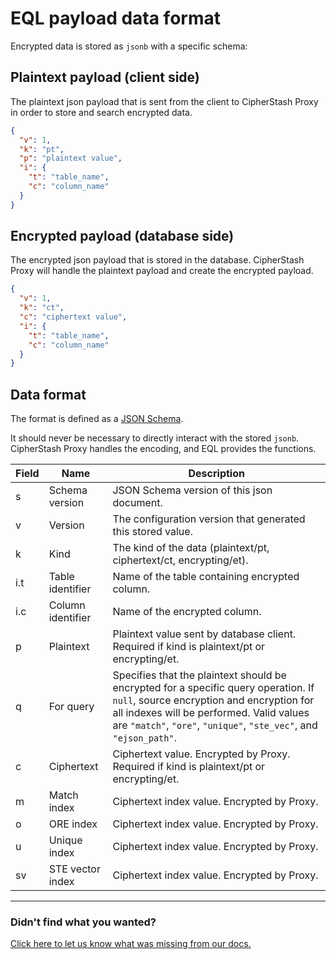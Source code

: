 # EQL payload data format

Encrypted data is stored as `jsonb` with a specific schema:

## Plaintext payload (client side)

The plaintext json payload that is sent from the client to CipherStash Proxy in order to store and search encrypted data.

```json
{
  "v": 1,
  "k": "pt",
  "p": "plaintext value",
  "i": {
    "t": "table_name",
    "c": "column_name"
  }
}
```

## Encrypted payload (database side)

The encrypted json payload that is stored in the database.
CipherStash Proxy will handle the plaintext payload and create the encrypted payload.

```json
{
  "v": 1,
  "k": "ct",
  "c": "ciphertext value",
  "i": {
    "t": "table_name",
    "c": "column_name"
  }
}
```

## Data format

The format is defined as a [JSON Schema](../../sql/schemas/cs_encrypted_v1.schema.json).

It should never be necessary to directly interact with the stored `jsonb`.
CipherStash Proxy handles the encoding, and EQL provides the functions.

| Field | Name              | Description                                                                                                                                                                                                                                       |
| ----- | ----------------- | ------------------------------------------------------------------------------------------------------------------------------------------------------------------------------------------------------------------------------------------------- |
| s     | Schema version    | JSON Schema version of this json document.                                                                                                                                                                                                        |
| v     | Version           | The configuration version that generated this stored value.                                                                                                                                                                                       |
| k     | Kind              | The kind of the data (plaintext/pt, ciphertext/ct, encrypting/et).                                                                                                                                                                                |
| i.t   | Table identifier  | Name of the table containing encrypted column.                                                                                                                                                                                                    |
| i.c   | Column identifier | Name of the encrypted column.                                                                                                                                                                                                                     |
| p     | Plaintext         | Plaintext value sent by database client. Required if kind is plaintext/pt or encrypting/et.                                                                                                                                                       |
| q     | For query         | Specifies that the plaintext should be encrypted for a specific query operation. If `null`, source encryption and encryption for all indexes will be performed. Valid values are `"match"`, `"ore"`, `"unique"`, `"ste_vec"`, and `"ejson_path"`. |
| c     | Ciphertext        | Ciphertext value. Encrypted by Proxy. Required if kind is plaintext/pt or encrypting/et.                                                                                                                                                          |
| m     | Match index       | Ciphertext index value. Encrypted by Proxy.                                                                                                                                                                                                       |
| o     | ORE index         | Ciphertext index value. Encrypted by Proxy.                                                                                                                                                                                                       |
| u     | Unique index      | Ciphertext index value. Encrypted by Proxy.                                                                                                                                                                                                       |
| sv    | STE vector index  | Ciphertext index value. Encrypted by Proxy.                                                                                                                                                                                                       |

---

### Didn't find what you wanted?

[Click here to let us know what was missing from our docs.](https://github.com/cipherstash/encrypt-query-language/issues/new?template=docs-feedback.yml&title=[Docs:]%20Feedback%20on%20PAYLOAD.md)
